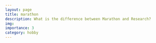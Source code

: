 ```yaml
---
layout: page
title: marathon
description: What is the difference between Marathon and Research?
img: 
importance: 3
category: hobby
---
```


